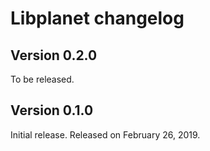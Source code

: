 Libplanet changelog
===================

Version 0.2.0
-------------

To be released.


Version 0.1.0
-------------

Initial release.  Released on February 26, 2019.
